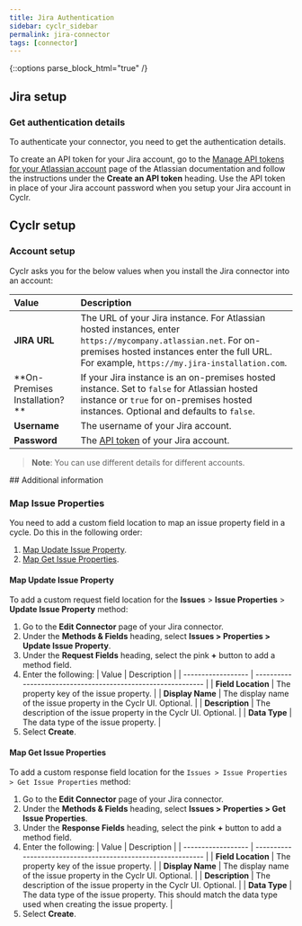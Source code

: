 ```yaml
---
title: Jira Authentication
sidebar: cyclr_sidebar
permalink: jira-connector
tags: [connector]
---
```

{::options parse_block_html="true" /}
<section class="card">
  
## Jira setup

<a link="get-authentication-details">
  
### Get authentication details

To authenticate your connector, you need to get the authentication details. 

To create an API token for your Jira account, go to the [Manage API tokens for your Atlassian account](https://support.atlassian.com/atlassian-account/docs/manage-api-tokens-for-your-atlassian-account/) page of the Atlassian documentation and follow the instructions under the **Create an API token** heading. Use the API token in place of your Jira account password when you setup your Jira account in Cyclr.

</section>

<section class="card">

## Cyclr setup

### Account setup

Cyclr asks you for the below values when you install the Jira connector into an account:

| Value                          | Description                                                  |
| :----------------------------- | :----------------------------------------------------------- |
| **JIRA URL**                   | The URL of your Jira instance. For Atlassian hosted instances, enter `https://mycompany.atlassian.net`. For on-premises hosted instances enter the full URL. For example, `https://my.jira-installation.com`. |
| **On-Premises Installation? ** | If your Jira instance is an on-premises hosted instance. Set to `false` for Atlassian hosted instance or `true` for on-premises hosted instances. Optional and defaults to `false`. |
| **Username**                   | The username of your Jira account.                           |
| **Password**                   | The [API token](#get-authentication-details) of your Jira account. |

> **Note**: You can use different details for different accounts.

</section>

<section class="card">
## Additional information

### Map Issue Properties

You need to add a custom field location to map an issue property field in a cycle. Do this in the following order:

1. [Map Update Issue Property](#map-update-issue-property).
2. [Map Get Issue Properties](#map-get-issue-properties).

<a link="map-update-issue-property">

#### Map Update Issue Property

To add a custom request field location for the **Issues** > **Issue Properties** > **Update Issue Property** method:

1. Go to the **Edit Connector** page of your Jira connector.
2. Under the **Methods & Fields** heading, select **Issues > Properties > Update Issue Property**.
3. Under the **Request Fields** heading, select the pink **+** button to add a method field.
4. Enter the following:
   | Value              | Description                                                  |
   | ------------------ | ------------------------------------------------------------ |
   | **Field Location** | The property key of the issue property.                      |
   | **Display Name**   | The display name of the issue property in the Cyclr UI. Optional. |
   | **Description**    | The description of the issue property in the Cyclr UI. Optional. |
   | **Data Type**      | The data type of the issue property.                         |
5. Select **Create**.

<a link="map-get-issue-properties">

#### Map Get Issue Properties

To add a custom response field location for the `Issues > Issue Properties > Get Issue Properties` method:

1. Go to the **Edit Connector** page of your Jira connector.
2. Under the **Methods & Fields** heading, select **Issues > Properties > Get Issue Properties**.
3. Under the **Response Fields** heading, select the pink **+** button to add a method field.
4. Enter the following:
   | Value              | Description                                                  |
   | ------------------ | ------------------------------------------------------------ |
   | **Field Location** | The property key of the issue property.                      |
   | **Display Name**   | The display name of the issue property in the Cyclr UI. Optional. |
   | **Description**    | The description of the issue property in the Cyclr UI. Optional. |
   | **Data Type**      | The data type of the issue property. This should match the data type used when creating the issue property. |
5. Select **Create**.

</section>

